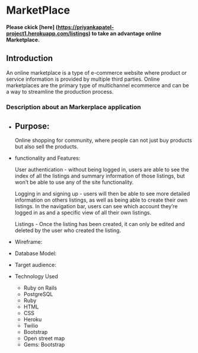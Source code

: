 # MarketPlace

#### Please ckick [here] (https://priyankapatel-project1.herokuapp.com/listings) to take an advantage online Marketplace.

## Introduction

An online marketplace is a type of e-commerce website where product or service information is provided by multiple third parties. Online marketplaces are the primary type of multichannel ecommerce and can be a way to streamline the production process.

### Description about an Markerplace application

* ## Purpose:

  Online shopping for community, where people can not just buy products but also sell the  products.

* functionality and Features:

  User authentication - without being logged in, users are able to see the index of all the listings and summary information of those listings, but won’t be able to use any of the site functionality.

  Logging in and signing up - users will then be able to see more detailed information on others listings, as well as being able to create their own listings. In the navigation bar, users can see which account they’re logged in as and a specific view of all their own listings.

  Listings - Once the listing has been created, it can only be edited and deleted by the user who created the listing.

* Wireframe:

* Database Model:

* Target audience:

* Technology Used

  * Ruby on Rails
  * PostgreSQL
  * Ruby
  * HTML
  * CSS
  * Heroku
  * Twilio
  * Bootstrap
  * Open street map
  * Gems: Bootstrap
